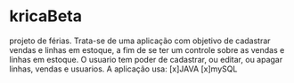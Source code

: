 # kricaBeta
projeto de férias.
Trata-se de uma aplicação com objetivo de cadastrar vendas e linhas em estoque, a fim de se ter um controle sobre as vendas e linhas em estoque. O usuario tem poder de cadastrar, ou editar, ou apagar linhas, vendas e usuarios.
A aplicação usa:
[x]JAVA
[x]mySQL

